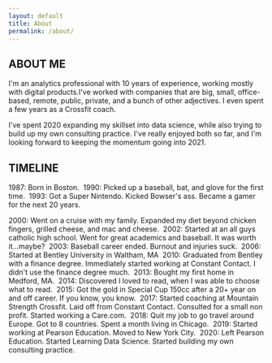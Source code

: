 ```yaml
---
layout: default
title: About
permalink: /about/
---
```

## ABOUT ME

I'm an analytics professional with 10 years of experience, working mostly with digital products.I've worked with companies that are big, small, office-based, remote, public, private, and a bunch of other adjectives. I even spent a few years as a Crossfit coach.

I've spent 2020 expanding my skillset into data science, while also trying to build up my own consulting practice. I've really enjoyed both so far, and I'm looking forward to keeping the momentum going into 2021.

## TIMELINE

1987: Born in Boston.
‍
1990: Picked up a baseball, bat, and glove for the first time.
‍
1993: Got a Super Nintendo. Kicked Bowser's ass. Became a gamer for the next 20 years.

2000: Went on a cruise with my family. Expanded my diet beyond chicken fingers, grilled cheese, and mac and cheese.
‍
2002: Started at an all guys catholic high school. Went for great academics and baseball. It was worth it...maybe?
‍
2003: Baseball career ended. Burnout and injuries suck.
‍
2006: Started at Bentley University in Waltham, MA
‍
2010: Graduated from Bentley with a finance degree. Immediately started working at Constant Contact. I didn't use the finance degree much.
‍
2013: Bought my first home in Medford, MA.
‍
2014: Discovered I loved to read, when I was able to choose what to read.
‍
2015: Got the gold in Special Cup 150cc after a 20+ year on and off career. If you know, you know.
‍
2017: Started coaching at Mountain Strength Crossfit. Laid off from Constant Contact. Consulted for a small non profit. Started working a Care.com.
‍
2018: Quit my job to go travel around Europe. Got to 8 countries. Spent a month living in Chicago.
‍
2019: Started working at Pearson Education. Moved to New York City.
‍
2020: Left Pearson Education. Started Learning Data Science. Started building my own consulting practice.
